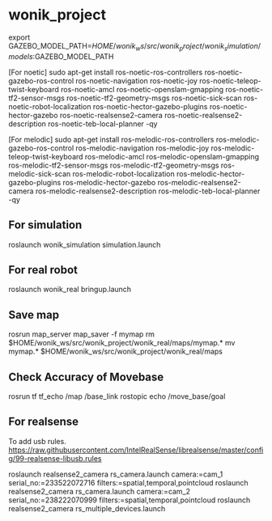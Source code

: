 # wonik_project

export GAZEBO_MODEL_PATH=$HOME/wonik_ws/src/wonik_project/wonik_simulation/models:$GAZEBO_MODEL_PATH

[For noetic]
sudo apt-get install ros-noetic-ros-controllers ros-noetic-gazebo-ros-control ros-noetic-navigation ros-noetic-joy ros-noetic-teleop-twist-keyboard  ros-noetic-amcl ros-noetic-openslam-gmapping  ros-noetic-tf2-sensor-msgs ros-noetic-tf2-geometry-msgs ros-noetic-sick-scan ros-noetic-robot-localization ros-noetic-hector-gazebo-plugins ros-noetic-hector-gazebo ros-noetic-realsense2-camera ros-noetic-realsense2-description ros-noetic-teb-local-planner -qy 

[For melodic]
sudo apt-get install ros-melodic-ros-controllers ros-melodic-gazebo-ros-control ros-melodic-navigation ros-melodic-joy ros-melodic-teleop-twist-keyboard  ros-melodic-amcl ros-melodic-openslam-gmapping  ros-melodic-tf2-sensor-msgs ros-melodic-tf2-geometry-msgs ros-melodic-sick-scan ros-melodic-robot-localization ros-melodic-hector-gazebo-plugins ros-melodic-hector-gazebo ros-melodic-realsense2-camera ros-melodic-realsense2-description ros-melodic-teb-local-planner -qy


## For simulation
roslaunch wonik_simulation simulation.launch

## For real robot
roslaunch wonik_real bringup.launch

## Save map
rosrun map_server map_saver -f mymap
rm $HOME/wonik_ws/src/wonik_project/wonik_real/maps/mymap.*
mv mymap.* $HOME/wonik_ws/src/wonik_project/wonik_real/maps

## Check Accuracy of Movebase
rosrun tf tf_echo /map /base_link
rostopic echo /move_base/goal

## For realsense
To add usb rules.
https://raw.githubusercontent.com/IntelRealSense/librealsense/master/config/99-realsense-libusb.rules

roslaunch realsense2_camera rs_camera.launch camera:=cam_1 serial_no:=233522072716 filters:=spatial,temporal,pointcloud
roslaunch realsense2_camera rs_camera.launch camera:=cam_2 serial_no:=238222070999 filters:=spatial,temporal,pointcloud
roslaunch realsense2_camera rs_multiple_devices.launch
